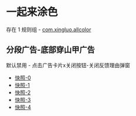 # 一起来涂色

存在 1 规则组 - [com.xingluo.allcolor](/src/apps/com.xingluo.allcolor.ts)

## 分段广告-底部穿山甲广告

默认禁用 - 点击广告卡片x关闭按钮-关闭反馈理由弹窗

- [快照-0](https://i.gkd.li/i/12640358)
- [快照-1](https://i.gkd.li/i/12640359)
- [快照-2](https://i.gkd.li/i/12640362)
- [快照-3](https://i.gkd.li/i/12640374)
- [快照-4](https://i.gkd.li/i/12640406)

